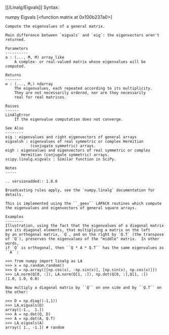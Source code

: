 [[/Linalg/Eigvals]]
Syntax:

  numpy Eigvals [<function matrix at 0x100b237a0>]


    Compute the eigenvalues of a general matrix.

    Main difference between `eigvals` and `eig`: the eigenvectors aren't
    returned.

    Parameters
    ----------
    a : (..., M, M) array_like
        A complex- or real-valued matrix whose eigenvalues will be computed.

    Returns
    -------
    w : (..., M,) ndarray
        The eigenvalues, each repeated according to its multiplicity.
        They are not necessarily ordered, nor are they necessarily
        real for real matrices.

    Raises
    ------
    LinAlgError
        If the eigenvalue computation does not converge.

    See Also
    --------
    eig : eigenvalues and right eigenvectors of general arrays
    eigvalsh : eigenvalues of real symmetric or complex Hermitian
               (conjugate symmetric) arrays.
    eigh : eigenvalues and eigenvectors of real symmetric or complex
           Hermitian (conjugate symmetric) arrays.
    scipy.linalg.eigvals : Similar function in SciPy.

    Notes
    -----

    .. versionadded:: 1.8.0

    Broadcasting rules apply, see the `numpy.linalg` documentation for
    details.

    This is implemented using the ``_geev`` LAPACK routines which compute
    the eigenvalues and eigenvectors of general square arrays.

    Examples
    --------
    Illustration, using the fact that the eigenvalues of a diagonal matrix
    are its diagonal elements, that multiplying a matrix on the left
    by an orthogonal matrix, `Q`, and on the right by `Q.T` (the transpose
    of `Q`), preserves the eigenvalues of the "middle" matrix.  In other words,
    if `Q` is orthogonal, then ``Q * A * Q.T`` has the same eigenvalues as
    ``A``:

    >>> from numpy import linalg as LA
    >>> x = np.random.random()
    >>> Q = np.array([[np.cos(x), -np.sin(x)], [np.sin(x), np.cos(x)]])
    >>> LA.norm(Q[0, :]), LA.norm(Q[1, :]), np.dot(Q[0, :],Q[1, :])
    (1.0, 1.0, 0.0)

    Now multiply a diagonal matrix by ``Q`` on one side and by ``Q.T`` on the other:

    >>> D = np.diag((-1,1))
    >>> LA.eigvals(D)
    array([-1.,  1.])
    >>> A = np.dot(Q, D)
    >>> A = np.dot(A, Q.T)
    >>> LA.eigvals(A)
    array([ 1., -1.]) # random

    